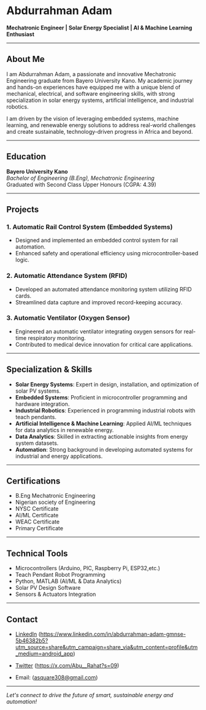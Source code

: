# Abdurrahman Adam

**Mechatronic Engineer | Solar Energy Specialist | AI & Machine Learning Enthusiast**

---

## About Me

I am Abdurrahman Adam, a passionate and innovative Mechatronic Engineering graduate from Bayero University Kano. My academic journey and hands-on experiences have equipped me with a unique blend of mechanical, electrical, and software engineering skills, with strong specialization in solar energy systems, artificial intelligence, and industrial robotics.

I am driven by the vision of leveraging embedded systems, machine learning, and renewable energy solutions to address real-world challenges and create sustainable, technology-driven progress in Africa and beyond.

---

## Education

**Bayero University Kano**  
_Bachelor of Engineering (B.Eng), Mechatronic Engineering_  
Graduated with Second Class Upper Honours (CGPA: 4.39)

---

## Projects

### 1. Automatic Rail Control System (Embedded Systems)
- Designed and implemented an embedded control system for rail automation.
- Enhanced safety and operational efficiency using microcontroller-based logic.

### 2. Automatic Attendance System (RFID)
- Developed an automated attendance monitoring system utilizing RFID cards.
- Streamlined data capture and improved record-keeping accuracy.

### 3. Automatic Ventilator (Oxygen Sensor)
- Engineered an automatic ventilator integrating oxygen sensors for real-time respiratory monitoring.
- Contributed to medical device innovation for critical care applications.

---

## Specialization & Skills

- **Solar Energy Systems**: Expert in design, installation, and optimization of solar PV systems.
- **Embedded Systems**: Proficient in microcontroller programming and hardware integration.
- **Industrial Robotics**: Experienced in programming industrial robots with teach pendants.
- **Artificial Intelligence & Machine Learning**: Applied AI/ML techniques for data analytics in renewable energy.
- **Data Analytics**: Skilled in extracting actionable insights from energy system datasets.
- **Automation**: Strong background in developing automated systems for industrial and energy applications.

---

## Certifications

- B.Eng Mechatronic Engineering
- Nigerian society of Engineering
- NYSC Certificate
- AI/ML Certificate
- WEAC Certificate
- Primary Certificate 

---

## Technical Tools

- Microcontrollers (Arduino, PIC, Raspberry Pi, ESP32,etc.)
- Teach Pendant Robot Programming
- Python, MATLAB (AI/ML & Data Analytics)
- Solar PV Design Software
- Sensors & Actuators Integration

---

## Contact

- [LinkedIn](#) (https://www.linkedin.com/in/abdurrahman-adam-gmnse-5b46382b5?utm_source=share&utm_campaign=share_via&utm_content=profile&utm_medium=android_app)
- [Twitter](#) (https://x.com/Abu__Rahat?s=09)

- Email: (asquare308@gmail.com)

---

*Let's connect to drive the future of smart, sustainable energy and automation!*
